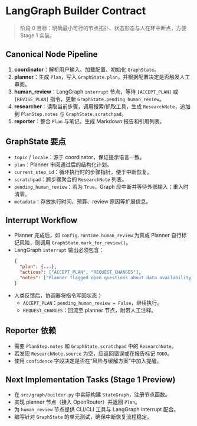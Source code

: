 # LangGraph Builder Contract

> 阶段 0 目标：明确最小可行的节点拓扑、状态形态与人在环中断点，方便 Stage 1 实装。

## Canonical Node Pipeline
1. **coordinator**：解析用户输入、加载配置、初始化 `GraphState`。
2. **planner**：生成 `Plan`，写入 `GraphState.plan`，并根据配置决定是否触发人工审阅。
3. **human_review**：LangGraph `interrupt` 节点，等待 `[ACCEPT_PLAN]` 或 `[REVISE_PLAN]` 指令，更新 `GraphState.pending_human_review`。
4. **researcher**：读取当前步骤，调用搜索/抓取工具，生成 `ResearchNote`，追加到 `PlanStep.notes` 与 `GraphState.scratchpad`。
5. **reporter**：整合 `Plan` 与笔记，生成 Markdown 报告和引用列表。

## GraphState 要点
- `topic` / `locale`：源于 coordinator，保证提示语言一致。
- `plan`：Planner 审阅通过后的结构化计划。
- `current_step_id`：循环执行时的步骤指针，便于中断恢复。
- `scratchpad`：跨步骤聚合的 `ResearchNote` 列表。
- `pending_human_review`：若为 `True`，Graph 应中断并等待外部输入；重入时清零。
- `metadata`：存放执行时间、预算、review 原因等扩展信息。

## Interrupt Workflow
- Planner 完成后，如 `config.runtime.human_review` 为真或 Planner 自行标记风险，则调用 `GraphState.mark_for_review()`。
- LangGraph `interrupt` 输出必须包含：
  ```json
  {
    "plan": {...},
    "actions": ["ACCEPT_PLAN", "REQUEST_CHANGES"],
    "notes": ["Planner flagged open questions about data availability"]
  }
  ```
- 人类反馈后，协调器将指令写回状态：
  - `ACCEPT_PLAN`：`pending_human_review = False`，继续执行。
  - `REQUEST_CHANGES`：回流至 planner 节点，附带人工注释。

## Reporter 依赖
- 需要 `PlanStep.notes` 和 `GraphState.scratchpad` 中的 `ResearchNote`。
- 若发现 `ResearchNote.source` 为空，应返回错误或在报告标记 `TODO`。
- 使用 `confidence` 字段决定是否在“风险与缓解方案”中加入提醒。

## Next Implementation Tasks (Stage 1 Preview)
- 在 `src/graph/builder.py` 中实际构建 `StateGraph`，注册节点函数。
- 实现 planner 节点（接入 OpenRouter）并返回 `Plan`。
- 为 `human_review` 节点提供 CLI/CLI 工具与 LangGraph interrupt 配合。
- 编写针对 `GraphState` 的单元测试，确保中断恢复流程稳定。
